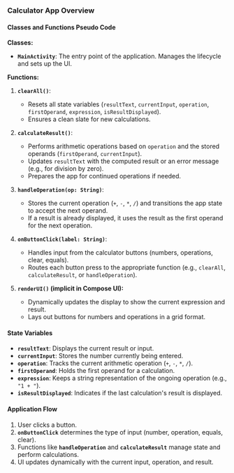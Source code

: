 ### Calculator App Overview

#### Classes and Functions Pseudo Code

**Classes:**
- **`MainActivity`**: The entry point of the application. Manages the lifecycle and sets up the UI.

**Functions:**

1. **`clearAll()`**:
   - Resets all state variables (`resultText`, `currentInput`, `operation`, `firstOperand`, `expression`, `isResultDisplayed`).
   - Ensures a clean slate for new calculations.

2. **`calculateResult()`**:
   - Performs arithmetic operations based on `operation` and the stored operands (`firstOperand`, `currentInput`).
   - Updates `resultText` with the computed result or an error message (e.g., for division by zero).
   - Prepares the app for continued operations if needed.

3. **`handleOperation(op: String)`**:
   - Stores the current operation (`+`, `-`, `*`, `/`) and transitions the app state to accept the next operand.
   - If a result is already displayed, it uses the result as the first operand for the next operation.

4. **`onButtonClick(label: String)`**:
   - Handles input from the calculator buttons (numbers, operations, clear, equals).
   - Routes each button press to the appropriate function (e.g., `clearAll`, `calculateResult`, or `handleOperation`).

5. **`renderUI()` (implicit in Compose UI):**
   - Dynamically updates the display to show the current expression and result.
   - Lays out buttons for numbers and operations in a grid format.

#### State Variables

- **`resultText`**: Displays the current result or input.
- **`currentInput`**: Stores the number currently being entered.
- **`operation`**: Tracks the current arithmetic operation (`+`, `-`, `*`, `/`).
- **`firstOperand`**: Holds the first operand for a calculation.
- **`expression`**: Keeps a string representation of the ongoing operation (e.g., `"1 + "`).
- **`isResultDisplayed`**: Indicates if the last calculation's result is displayed.

#### Application Flow

1. User clicks a button.
2. **`onButtonClick`** determines the type of input (number, operation, equals, clear).
3. Functions like **`handleOperation`** and **`calculateResult`** manage state and perform calculations.
4. UI updates dynamically with the current input, operation, and result.